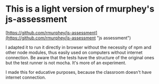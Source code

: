 # This is a light version of rmurphey's js-assessment
[https://github.com/rmurphey/js-assessment](https://github.com/rmurphey/js-assessment "js assessment")

I adapted it to run it directly in browser without the necessity of npm and other node modules, thus easily used on computers without internet connection.
Be aware that the tests have the structure of the original ones but the test runner is not mocha. It's more of an experiment.

I made this for educative purposes, because the classroom doesn't have internet connection.